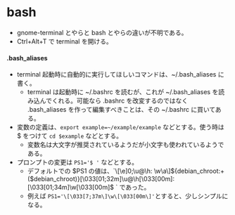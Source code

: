 # bash

- gnome-terminal とやらと bash とやらの違いが不明である。
- Ctrl+Alt+T で terminal を開ける。

#### .bash_aliases

- terminal 起動時に自動的に実行してほしいコマンドは、~/.bash_aliases に書く。
    - terminal は起動時に ~/.bashrc を読むが、これが ~/.bash_aliases を読み込んでくれる。可能なら .bashrc を改変するのではなく .bash_aliases を作って編集すべきことは、その ~/.bashrc に買いてある。
- 変数の定義は、`export example=~/example/example` などとする。使う時は $ をつけて `cd $example` などとする。
    - 変数名は大文字が推奨されているようだが小文字も使われているようである。
- プロンプトの変更は `PS1='$ '` などとする。
    - デフォルトでの $PS1 の値は、`\[\e]0;\u@\h: \w\a\]${debian_chroot:+($debian_chroot)}\[\033[01;32m\]\u@\h\[\033[00m\]:\[\033[01;34m\]\w\[\033[00m\]\$ ` であった。
    - 例えば `PS1='\[\033[7;37m\]\w\[\033[00m\]'`とすると、少しシンプルになる。
